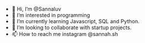 - 👋 Hi, I’m @Sannaluv
- 👀 I’m interested in programming
- 🌱 I’m currently learning Javascript, SQL and Python.
- 💞️ I’m looking to collaborate with startup projects. 
- 📫 How to reach me instagram @sannah.sh

<!---
Sannaluv/Sannaluv is a ✨ special ✨ repository because its `README.md` (this file) appears on your GitHub profile.
You can click the Preview link to take a look at your changes.
--->
